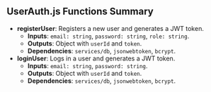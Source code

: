## UserAuth.js Functions Summary
- **registerUser**: Registers a new user and generates a JWT token.
  - **Inputs**: `email: string`, `password: string`, `role: string`.
  - **Outputs**: Object with `userId` and `token`.
  - **Dependencies**: `services/db`, `jsonwebtoken`, `bcrypt`.
- **loginUser**: Logs in a user and generates a JWT token.
  - **Inputs**: `email: string`, `password: string`.
  - **Outputs**: Object with `userId` and `token`.
  - **Dependencies**: `services/db`, `jsonwebtoken`, `bcrypt`.